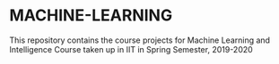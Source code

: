 # MACHINE-LEARNING

This repository contains the course projects for Machine Learning and Intelligence Course taken up in IIT in Spring Semester, 2019-2020
